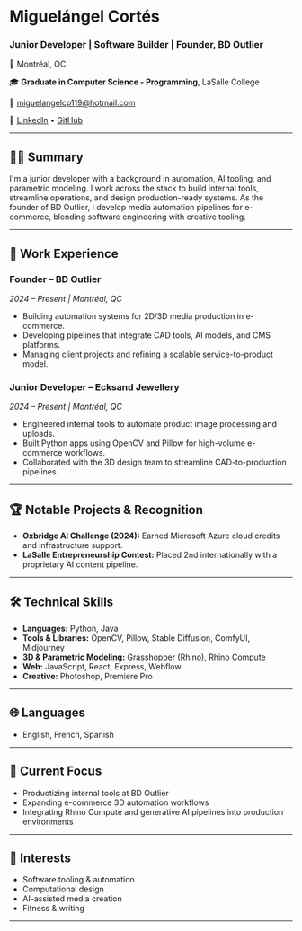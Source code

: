 # Miguelángel Cortés

### Junior Developer | Software Builder | Founder, BD Outlier

📍 Montréal, QC

🎓 **Graduate in Computer Science - Programming**, LaSalle College

📧 [miguelangelcp119@hotmail.com](mailto:miguelangelcp119@hotmail.com)

🔗 [LinkedIn](https://www.linkedin.com/in/miguelangelcortesp) • [GitHub](https://github.com/MigoCP)

---

## 👨‍💻 Summary

I'm a junior developer with a background in automation, AI tooling, and parametric modeling. I work across the stack to build internal tools, streamline operations, and design production-ready systems. As the founder of BD Outlier, I develop media automation pipelines for e-commerce, blending software engineering with creative tooling.

---

## 💼 Work Experience

### **Founder – BD Outlier**

*2024 – Present | Montréal, QC*

* Building automation systems for 2D/3D media production in e-commerce.
* Developing pipelines that integrate CAD tools, AI models, and CMS platforms.
* Managing client projects and refining a scalable service-to-product model.

### **Junior Developer – Ecksand Jewellery**

*2024 – Present | Montréal, QC*

* Engineered internal tools to automate product image processing and uploads.
* Built Python apps using OpenCV and Pillow for high-volume e-commerce workflows.
* Collaborated with the 3D design team to streamline CAD-to-production pipelines.

---

## 🏆 Notable Projects & Recognition

* **Oxbridge AI Challenge (2024):** Earned Microsoft Azure cloud credits and infrastructure support.
* **LaSalle Entrepreneurship Contest:** Placed 2nd internationally with a proprietary AI content pipeline.

---

## 🛠 Technical Skills

* **Languages:** Python, Java
* **Tools & Libraries:** OpenCV, Pillow, Stable Diffusion, ComfyUI, Midjourney
* **3D & Parametric Modeling:** Grasshopper (Rhino), Rhino Compute
* **Web:** JavaScript, React, Express, Webflow
* **Creative:** Photoshop, Premiere Pro

---

## 🌐 Languages

* English, French, Spanish

---

## 📌 Current Focus

* Productizing internal tools at BD Outlier
* Expanding e-commerce 3D automation workflows
* Integrating Rhino Compute and generative AI pipelines into production environments

---

## 💬 Interests

* Software tooling & automation
* Computational design
* AI-assisted media creation
* Fitness & writing

---

